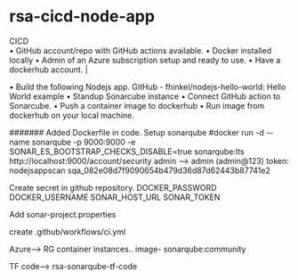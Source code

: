 # rsa-cicd-node-app
CICD	
•	GitHub account/repo with GitHub actions available.
•	Docker installed locally
•	Admin of an Azure subscription setup and ready to use.
•	Have a dockerhub account.	|

•	Build the following Nodejs app. GitHub - fhinkel/nodejs-hello-world: Hello World example
•	Standup Sonarcube instance
•	Connect GitHub action to Sonarcube.
•	Push a container image to dockerhub
•	Run image from dockerhub on your local machine.

#######
Added Dockerfile in code.
Setup sonarqube
#docker run -d --name sonarqube -p 9000:9000 -e SONAR_ES_BOOTSTRAP_CHECKS_DISABLE=true sonarqube:lts 
         http://localhost:9000/account/security
         admin --> admin (admin@123)
         token: nodejsappscan sqa_082e08d7f9090654b479d36d87d62443b87741e2

Create secret in github repository.
DOCKER_PASSWORD
DOCKER_USERNAME
SONAR_HOST_URL
SONAR_TOKEN

Add sonar-project.properties

create .github/workflows/ci.yml


Azure--> 
RG
container instances..
image- sonarqube:community

TF code-->
rsa-sonarqube-tf-code